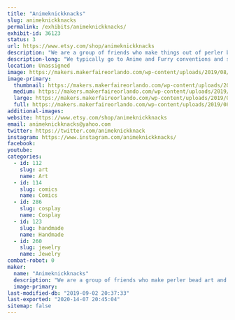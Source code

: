 ```yaml
---
title: "Animeknickknacks"
slug: animeknickknacks
permalink: /exhibits/animeknickknacks/
exhibit-id: 36123
status: 3
url: https://www.etsy.com/shop/animeknickknacks
description: "We are a group of friends who make things out of perler beads. We even do customs for anyone from cosplayer to fursuiters and anyone inbetween. We also do buttons, earrings and temporary tattoos, all made by us."
description-long: "We typically go to Anime and Furry conventions and sell perler art. We do things like custom perler bead fursona badges and bows, clips, pins and magnets. We also make earrings and keychains, candles and temporary tattos, just a variety of different things."
location: Unassigned
image: https://makers.makerfaireorlando.com/wp-content/uploads/2019/08/Capture.jpg
image-primary:
  thumbnail: https://makers.makerfaireorlando.com/wp-content/uploads/2019/08/Capture-150x150.jpg
  medium: https://makers.makerfaireorlando.com/wp-content/uploads/2019/08/Capture-276x300.jpg
  large: https://makers.makerfaireorlando.com/wp-content/uploads/2019/08/Capture.jpg
  full: https://makers.makerfaireorlando.com/wp-content/uploads/2019/08/Capture.jpg
additional-images:
website: https://www.etsy.com/shop/animeknickknacks
email: animeknickknacks@yahoo.com
twitter: https://twitter.com/animeknickknack
instagram: https://www.instagram.com/animeknickknacks/
facebook: 
youtube: 
categories:
  - id: 112
    slug: art
    name: Art
  - id: 114
    slug: comics
    name: Comics
  - id: 286
    slug: cosplay
    name: Cosplay
  - id: 123
    slug: handmade
    name: Handmade
  - id: 260
    slug: jewelry
    name: Jewelry
combat-robot: 0
maker:
  name: "Animeknickknacks"
  description: "We are a group of friends who make perler bead art and sell bows and magnets as well as temporary tattoos, candles and buttons. We even do custom orders. "
  image-primary: 
last-modified-db: "2019-09-02 20:37:33"
last-exported: "2020-14-07 20:45:04"
sitemap: false
---
```

